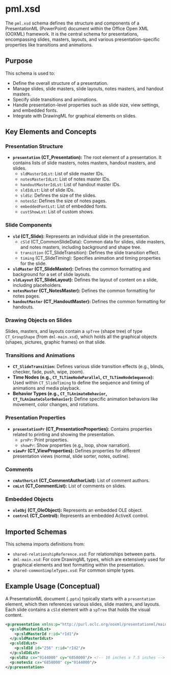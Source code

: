 # pml.xsd

The `pml.xsd` schema defines the structure and components of a PresentationML (PowerPoint) document within the Office Open XML (OOXML) framework. It is the central schema for presentations, encompassing slides, masters, layouts, and various presentation-specific properties like transitions and animations.

## Purpose

This schema is used to:
*   Define the overall structure of a presentation.
*   Manage slides, slide masters, slide layouts, notes masters, and handout masters.
*   Specify slide transitions and animations.
*   Handle presentation-level properties such as slide size, view settings, and embedded fonts.
*   Integrate with DrawingML for graphical elements on slides.

## Key Elements and Concepts

### Presentation Structure

*   **`presentation` (CT_Presentation):** The root element of a presentation. It contains lists of slide masters, notes masters, handout masters, and slides.
    *   `sldMasterIdLst`: List of slide master IDs.
    *   `notesMasterIdLst`: List of notes master IDs.
    *   `handoutMasterIdLst`: List of handout master IDs.
    *   `sldIdLst`: List of slide IDs.
    *   `sldSz`: Defines the size of the slides.
    *   `notesSz`: Defines the size of notes pages.
    *   `embeddedFontLst`: List of embedded fonts.
    *   `custShowLst`: List of custom shows.

### Slide Components

*   **`sld` (CT_Slide):** Represents an individual slide in the presentation.
    *   `cSld` (CT_CommonSlideData): Common data for slides, slide masters, and notes masters, including background and shape tree.
    *   `transition` (CT_SlideTransition): Defines the slide transition effect.
    *   `timing` (CT_SlideTiming): Specifies animation and timing properties for the slide.
*   **`sldMaster` (CT_SlideMaster):** Defines the common formatting and background for a set of slide layouts.
*   **`sldLayout` (CT_SlideLayout):** Defines the layout of content on a slide, including placeholders.
*   **`notesMaster` (CT_NotesMaster):** Defines the common formatting for notes pages.
*   **`handoutMaster` (CT_HandoutMaster):** Defines the common formatting for handouts.

### Drawing Objects on Slides

Slides, masters, and layouts contain a `spTree` (shape tree) of type `CT_GroupShape` (from `dml-main.xsd`), which holds all the graphical objects (shapes, pictures, graphic frames) on that slide.

### Transitions and Animations

*   **`CT_SlideTransition`:** Defines various slide transition effects (e.g., blinds, checker, fade, push, wipe, zoom).
*   **Time Nodes (e.g., `CT_TLTimeNodeParallel`, `CT_TLTimeNodeSequence`):** Used within `CT_SlideTiming` to define the sequence and timing of animations and media playback.
*   **Behavior Types (e.g., `CT_TLAnimateBehavior`, `CT_TLAnimateColorBehavior`):** Define specific animation behaviors like movement, color changes, and rotations.

### Presentation Properties

*   **`presentationPr` (CT_PresentationProperties):** Contains properties related to printing and showing the presentation.
    *   `prnPr`: Print properties.
    *   `showPr`: Show properties (e.g., loop, show narration).
*   **`viewPr` (CT_ViewProperties):** Defines properties for different presentation views (normal, slide sorter, notes, outline).

### Comments

*   **`cmAuthorLst` (CT_CommentAuthorList):** List of comment authors.
*   **`cmLst` (CT_CommentList):** List of comments on slides.

### Embedded Objects

*   **`oleObj` (CT_OleObject):** Represents an embedded OLE object.
*   **`control` (CT_Control):** Represents an embedded ActiveX control.

## Imported Schemas

This schema imports definitions from:
*   `shared-relationshipReference.xsd`: For relationships between parts.
*   `dml-main.xsd`: For core DrawingML types, which are extensively used for graphical elements and text formatting within the presentation.
*   `shared-commonSimpleTypes.xsd`: For common simple types.

## Example Usage (Conceptual)

A PresentationML document (`.pptx`) typically starts with a `presentation` element, which then references various slides, slide masters, and layouts. Each slide contains a `cSld` element with a `spTree` that holds the visual content.

```xml
<p:presentation xmlns:p="http://purl.oclc.org/ooxml/presentationml/main" xmlns:r="http://purl.oclc.org/ooxml/officeDocument/relationships">
  <p:sldMasterIdLst>
    <p:sldMasterId r:id="rId1"/>
  </p:sldMasterIdLst>
  <p:sldIdLst>
    <p:sldId id="256" r:id="rId2"/>
  </p:sldIdLst>
  <p:sldSz cx="9144000" cy="6858000"/> <!-- 10 inches x 7.5 inches -->
  <p:notesSz cx="6858000" cy="9144000"/>
</p:presentation>
```
